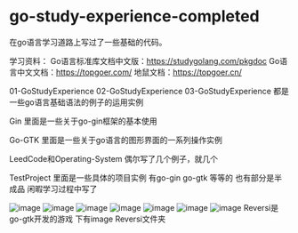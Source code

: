 # go-study-experience-completed
在go语言学习道路上写过了一些基础的代码。

学习资料：
Go语言标准库文档中文版：https://studygolang.com/pkgdoc
Go语言中文文档：https://topgoer.com/
地鼠文档：https://topgoer.cn/

01-GoStudyExperience  02-GoStudyExperience  03-GoStudyExperience
都是一些go语言基础语法的例子的运用实例 

Gin 里面是一些关于go-gin框架的基本使用

Go-GTK 里面是一些关于go语言的图形界面的一系列操作实例

LeedCode和Operating-System 偶尔写了几个例子，就几个

TestProject 里面是一些具体的项目实例 有go-gin go-gtk 等等的  也有部分是半成品 闲暇学习过程中写了

![image](https://github.com/gopherer/go-study-experience-completed/raw/main/readmePhoto/01GoStudyExperience.png)
![image](https://github.com/gopherer/go-study-experience-completed/raw/main/readmePhoto/02GoStudyExperience.png)
![image](https://github.com/gopherer/go-study-experience-completed/raw/main/readmePhoto/03GoStudyExperience.png)
![image](https://github.com/gopherer/go-study-experience-completed/raw/main/readmePhoto/go-gin.png)
![image](https://github.com/gopherer/go-study-experience-completed/raw/main/readmePhoto/go-gtk.png)
![image](https://github.com/gopherer/go-study-experience-completed/raw/main/readmePhoto/leedCode-OperatingSystem.png)
![image](https://github.com/gopherer/go-study-experience-completed/raw/main/readmePhoto/testProject.png)
Reversi是go-gtk开发的游戏 下有image Reversi文件夹








